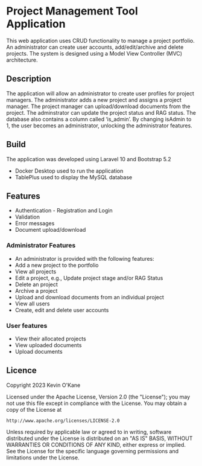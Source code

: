 # Project Management Tool Application

This web application uses CRUD functionality to manage a project portfolio. An administrator can create user accounts, add/edit/archive and delete projects. 
The system is designed using a Model View Controller (MVC) architecture.

## Description
The application will allow an administrator to create user profiles for project managers. The administrator adds a new project and assigns a project manager. The project manager can upload/download documents from the project. The adminstrator can update the project status and RAG status. 
The database also contains a column called ‘is_admin’. By changing isAdmin to 1, the user becomes an administrator, unlocking the administrator features. 

## Build
The application was developed using Laravel 10 and Bootstrap 5.2
* Docker Desktop used to run the application
* TablePlus used to display the MySQL database

## Features
* Authentication - Registration and Login
* Validation
* Error messages
* Document upload/download



### Administrator Features
*   An administrator is provided with the following features:
*	Add a new project to the portfolio
*	View all projects
*	Edit a project, e.g., Update project stage and/or RAG Status
*	Delete an project
*   Archive a project 
*	Upload and download documents from an individual project
*   View all users
*   Create, edit and delete user accounts

### User features
*   View their allocated projects
*   View uploaded documents
*   Upload documents



## Licence
Copyright 2023 Kevin O'Kane

Licensed under the Apache License, Version 2.0 (the "License");
you may not use this file except in compliance with the License.
You may obtain a copy of the License at

    http://www.apache.org/licenses/LICENSE-2.0

Unless required by applicable law or agreed to in writing, software
distributed under the License is distributed on an "AS IS" BASIS,
WITHOUT WARRANTIES OR CONDITIONS OF ANY KIND, either express or implied.
See the License for the specific language governing permissions and
limitations under the License.

